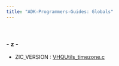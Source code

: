 ```yaml
---
title: "ADK-Programmers-Guides: Globals"
---
```


 

### - z -

- ZIC_VERSION : <a href="_v_h_q_utils__timezone_8c.md#a042f89a46703d9543b28fd0581ba9714">VHQUtils_timezone.c</a>
